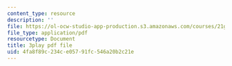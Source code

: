 ```yaml
---
content_type: resource
description: ''
file: https://ol-ocw-studio-app-production.s3.amazonaws.com/courses/21g-107-chinese-i-streamlined-fall-2014/4fa8f89c234ce05791fc546a20b2c21e_9RZa3zBruVA.pdf
file_type: application/pdf
resourcetype: Document
title: 3play pdf file
uid: 4fa8f89c-234c-e057-91fc-546a20b2c21e
---
```

